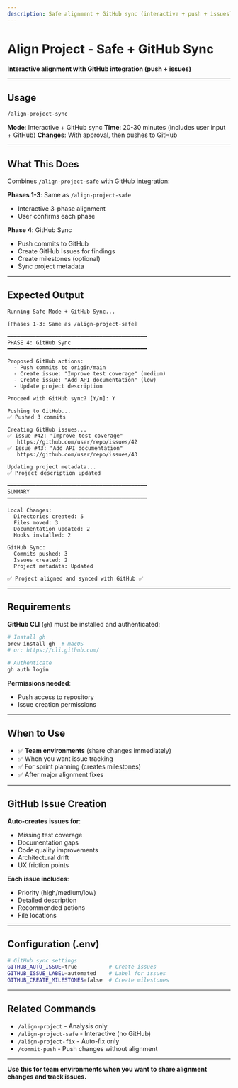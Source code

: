 ```yaml
---
description: Safe alignment + GitHub sync (interactive + push + issues)
---
```


# Align Project - Safe + GitHub Sync

**Interactive alignment with GitHub integration (push + issues)**

---

## Usage

```bash
/align-project-sync
```

**Mode**: Interactive + GitHub sync
**Time**: 20-30 minutes (includes user input + GitHub)
**Changes**: With approval, then pushes to GitHub

---

## What This Does

Combines `/align-project-safe` with GitHub integration:

**Phases 1-3**: Same as `/align-project-safe`
- Interactive 3-phase alignment
- User confirms each phase

**Phase 4**: GitHub Sync
- Push commits to GitHub
- Create GitHub Issues for findings
- Create milestones (optional)
- Sync project metadata

---

## Expected Output

```
Running Safe Mode + GitHub Sync...

[Phases 1-3: Same as /align-project-safe]

━━━━━━━━━━━━━━━━━━━━━━━━━━━━━━━━━━━━━━━━━━━━
PHASE 4: GitHub Sync
━━━━━━━━━━━━━━━━━━━━━━━━━━━━━━━━━━━━━━━━━━━━

Proposed GitHub actions:
  - Push commits to origin/main
  - Create issue: "Improve test coverage" (medium)
  - Create issue: "Add API documentation" (low)
  - Update project description

Proceed with GitHub sync? [Y/n]: Y

Pushing to GitHub...
✅ Pushed 3 commits

Creating GitHub issues...
✅ Issue #42: "Improve test coverage"
   https://github.com/user/repo/issues/42
✅ Issue #43: "Add API documentation"
   https://github.com/user/repo/issues/43

Updating project metadata...
✅ Project description updated

━━━━━━━━━━━━━━━━━━━━━━━━━━━━━━━━━━━━━━━━━━━━
SUMMARY
━━━━━━━━━━━━━━━━━━━━━━━━━━━━━━━━━━━━━━━━━━━━

Local Changes:
  Directories created: 5
  Files moved: 3
  Documentation updated: 2
  Hooks installed: 2

GitHub Sync:
  Commits pushed: 3
  Issues created: 2
  Project metadata: Updated

✅ Project aligned and synced with GitHub ✅
```

---

## Requirements

**GitHub CLI** (`gh`) must be installed and authenticated:
```bash
# Install gh
brew install gh  # macOS
# or: https://cli.github.com/

# Authenticate
gh auth login
```

**Permissions needed**:
- Push access to repository
- Issue creation permissions

---

## When to Use

- ✅ **Team environments** (share changes immediately)
- ✅ When you want issue tracking
- ✅ For sprint planning (creates milestones)
- ✅ After major alignment fixes

---

## GitHub Issue Creation

**Auto-creates issues for**:
- Missing test coverage
- Documentation gaps
- Code quality improvements
- Architectural drift
- UX friction points

**Each issue includes**:
- Priority (high/medium/low)
- Detailed description
- Recommended actions
- File locations

---

## Configuration (.env)

```bash
# GitHub sync settings
GITHUB_AUTO_ISSUE=true          # Create issues
GITHUB_ISSUE_LABEL=automated    # Label for issues
GITHUB_CREATE_MILESTONES=false  # Create milestones
```

---

## Related Commands

- `/align-project` - Analysis only
- `/align-project-safe` - Interactive (no GitHub)
- `/align-project-fix` - Auto-fix only
- `/commit-push` - Push changes without alignment

---

**Use this for team environments when you want to share alignment changes and track issues.**
